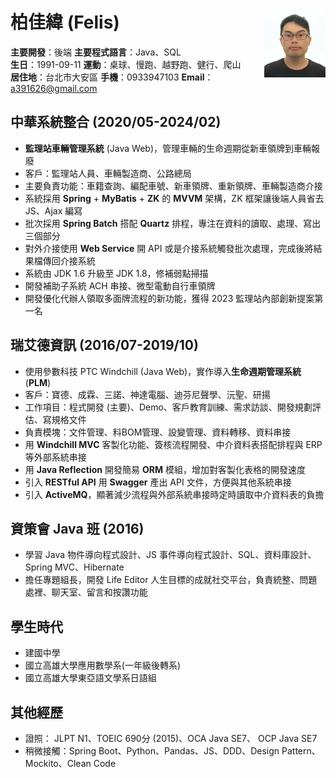 # 柏佳緯 (Felis)<img src="src\image\headshot.jpg" alt="headshot" style="height:110px;float:right;"/>
**主要開發**：後端    **主要程式語言**：Java、SQL  
**生日**：1991-09-11    **運動**：桌球、慢跑、越野跑、健行、爬山  
**居住地**：台北市大安區    **手機**：0933947103    **Email**：a391626@gmail.com 

## 中華系統整合 (2020/05-2024/02)
* **監理站車輛管理系統** (Java Web)，管理車輛的生命週期從新車領牌到車輛報廢
* 客戶：監理站人員、車輛製造商、公路總局
* 主要負責功能：車籍查詢、編配車號、新車領牌、重新領牌、車輛製造商介接
* 系統採用 **Spring** + **MyBatis** + **ZK** 的 **MVVM** 架構，ZK 框架讓後端人員省去 JS、Ajax 編寫 
* 批次採用 **Spring Batch** 搭配 **Quartz** 排程，專注在資料的讀取、處理、寫出三個部分
* 對外介接使用 **Web Service** 開 API 或是介接系統觸發批次處理，完成後將結果檔傳回介接系統
* 系統由 JDK 1.6 升級至 JDK 1.8，修補弱點掃描
* 開發補助子系統 ACH 串接、微型電動自行車領牌
* 開發優化代辦人領取多面牌流程的新功能，獲得 2023 監理站內部創新提案第一名

## 瑞艾德資訊 (2016/07-2019/10)
* 使用參數科技 PTC Windchill (Java Web)，實作導入**生命週期管理系統** (**PLM**)
* 客戶：寶德、成霖、三諾、神達電腦、迪芬尼聲學、沅聖、研揚
* 工作項目：程式開發 (主要)、Demo、客戶教育訓練、需求訪談、開發規劃評估、寫規格文件
* 負責模塊：文件管理、料BOM管理、設變管理、資料轉移、資料串接
* 用 **Windchill MVC** 客製化功能、簽核流程開發、中介資料表搭配排程與 ERP 等外部系統串接
* 用 **Java Reflection** 開發簡易 **ORM** 模組，增加對客製化表格的開發速度
* 引入 **RESTful API** 用 **Swagger** 產出 API 文件，方便與其他系統串接
* 引入 **ActiveMQ**，顯著減少流程與外部系統串接時定時讀取中介資料表的負擔

## 資策會 Java 班 (2016)
* 學習 Java 物件導向程式設計、JS 事件導向程式設計、SQL、資料庫設計、Spring MVC、Hibernate
* 擔任專題組長，開發 Life Editor 人生目標的成就社交平台，負責統整、問題處裡、聊天室、留言和按讚功能

## 學生時代
* 建國中學
* 國立高雄大學應用數學系(一年級後轉系)
* 國立高雄大學東亞語文學系日語組

## 其他經歷
* 證照： JLPT N1、TOEIC 690分 (2015)、OCA Java SE7、 OCP Java SE7
* 稍微接觸：Spring Boot、Python、Pandas、JS、DDD、Design Pattern、Mockito、Clean Code
